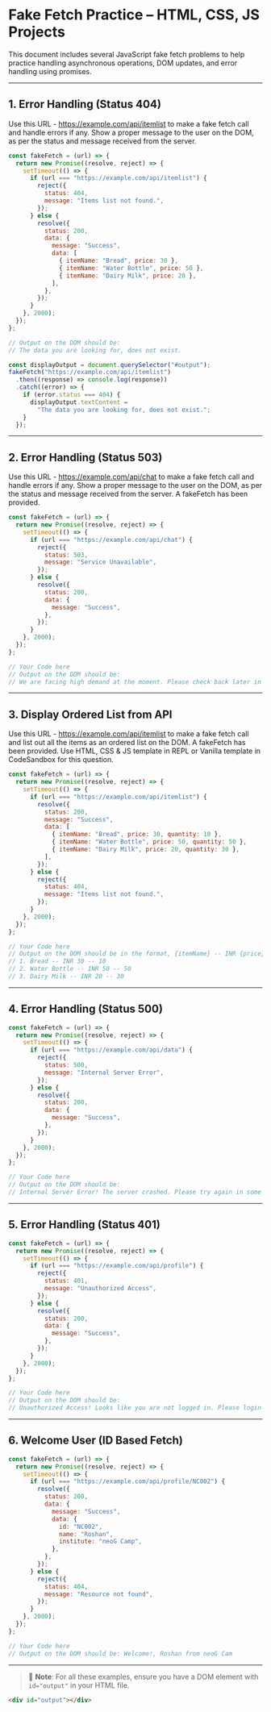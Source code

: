 # Fake Fetch Practice – HTML, CSS, JS Projects

This document includes several JavaScript fake fetch problems to help practice handling asynchronous operations, DOM updates, and error handling using promises.

---

## 1. Error Handling (Status 404)

Use this URL - https://example.com/api/itemlist to make a fake fetch call and handle errors if
any. Show a proper message to the user on the DOM, as per the status and message received
from the server.

```js
const fakeFetch = (url) => {
  return new Promise((resolve, reject) => {
    setTimeout(() => {
      if (url === "https://example.com/api/itemlist") {
        reject({
          status: 404,
          message: "Items list not found.",
        });
      } else {
        resolve({
          status: 200,
          data: {
            message: "Success",
            data: [
              { itemName: "Bread", price: 30 },
              { itemName: "Water Bottle", price: 50 },
              { itemName: "Dairy Milk", price: 20 },
            ],
          },
        });
      }
    }, 2000);
  });
};

// Output on the DOM should be:
// The data you are looking for, does not exist.

const displayOutput = document.querySelector("#output");
fakeFetch("https://example.com/api/itemlist")
  .then((response) => console.log(response))
  .catch((error) => {
    if (error.status === 404) {
      displayOutput.textContent =
        "The data you are looking for, does not exist.";
    }
  });
```

---

## 2. Error Handling (Status 503)

Use this URL - https://example.com/api/chat to make a fake fetch call and handle errors if any.
Show a proper message to the user on the DOM, as per the status and message received from
the server. A fakeFetch has been provided.

```js
const fakeFetch = (url) => {
  return new Promise((resolve, reject) => {
    setTimeout(() => {
      if (url === "https://example.com/api/chat") {
        reject({
          status: 503,
          message: "Service Unavailable",
        });
      } else {
        resolve({
          status: 200,
          data: {
            message: "Success",
          },
        });
      }
    }, 2000);
  });
};

// Your Code here
// Output on the DOM should be:
// We are facing high demand at the moment. Please check back later in sometime.
```

---

## 3. Display Ordered List from API

Use this URL - https://example.com/api/itemlist to make a fake fetch call and list out all the
items as an ordered list on the DOM. A fakeFetch has been provided. Use HTML, CSS & JS
template in REPL or Vanilla template in CodeSandbox for this question.

```js
const fakeFetch = (url) => {
  return new Promise((resolve, reject) => {
    setTimeout(() => {
      if (url === "https://example.com/api/itemlist") {
        resolve({
          status: 200,
          message: "Success",
          data: [
            { itemName: "Bread", price: 30, quantity: 10 },
            { itemName: "Water Bottle", price: 50, quantity: 50 },
            { itemName: "Dairy Milk", price: 20, quantity: 30 },
          ],
        });
      } else {
        reject({
          status: 404,
          message: "Items list not found.",
        });
      }
    }, 2000);
  });
};

// Your Code here
// Output on the DOM should be in the format, {itemName} -- INR {price} -- {quantity}:
// 1. Bread -- INR 30 -- 10
// 2. Water Bottle -- INR 50 -- 50
// 3. Dairy Milk -- INR 20 -- 30
```

---

## 4. Error Handling (Status 500)

```js
const fakeFetch = (url) => {
  return new Promise((resolve, reject) => {
    setTimeout(() => {
      if (url === "https://example.com/api/data") {
        reject({
          status: 500,
          message: "Internal Server Error",
        });
      } else {
        resolve({
          status: 200,
          data: {
            message: "Success",
          },
        });
      }
    }, 2000);
  });
};

// Your Code here
// Output on the DOM should be:
// Internal Server Error! The server crashed. Please try again in some time.
```

---

## 5. Error Handling (Status 401)

```js
const fakeFetch = (url) => {
  return new Promise((resolve, reject) => {
    setTimeout(() => {
      if (url === "https://example.com/api/profile") {
        reject({
          status: 401,
          message: "Unauthorized Access",
        });
      } else {
        resolve({
          status: 200,
          data: {
            message: "Success",
          },
        });
      }
    }, 2000);
  });
};

// Your Code here
// Output on the DOM should be:
// Unauthorized Access! Looks like you are not logged in. Please login to see your profil
```

---

## 6. Welcome User (ID Based Fetch)

```js
const fakeFetch = (url) => {
  return new Promise((resolve, reject) => {
    setTimeout(() => {
      if (url === "https://example.com/api/profile/NC002") {
        resolve({
          status: 200,
          data: {
            message: "Success",
            data: {
              id: "NC002",
              name: "Roshan",
              institute: "neoG Camp",
            },
          },
        });
      } else {
        reject({
          status: 404,
          message: "Resource not found",
        });
      }
    }, 2000);
  });
};

// Your Code here
// Output on the DOM should be: Welcome!, Roshan from neoG Cam
```

---

> 📝 **Note**: For all these examples, ensure you have a DOM element with `id="output"` in your HTML file.

```html
<div id="output"></div>
```

